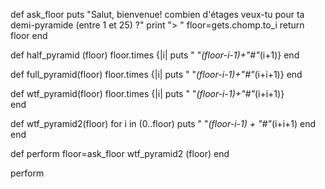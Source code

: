 def ask_floor
  puts "Salut, bienvenue! combien d'étages veux-tu pour ta demi-pyramide (entre 1 et 25) ?"
  print "> "
  floor=gets.chomp.to_i
  return floor
end

def half_pyramid (floor)
  floor.times {|i|  puts " "*(floor-i-1)+"#"*(i+1)}
end

def full_pyramid(floor)
  floor.times {|i| puts " "*(floor-i-1)+"#"*(i+i+1)}
end

def wtf_pyramid(floor)
  floor.times {|i| puts " "*(floor-i-1)+"#"*(i+i+1)}    
end

def wtf_pyramid2(floor)
  for i in (0..floor)
    puts " "*(floor-i-1) + "#"*(i+i+1)
  end  
end


def perform
  floor=ask_floor
  wtf_pyramid2 (floor)
end

perform